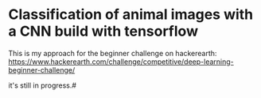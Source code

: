 # Classification of animal images with a CNN build with tensorflow

This is my approach for the beginner challenge on hackerearth:
https://www.hackerearth.com/challenge/competitive/deep-learning-beginner-challenge/

it's still in progress.#
